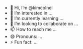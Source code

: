 - 👋 Hi, I’m @kimcolnel
- 👀 I’m interested in ...
- 🌱 I’m currently learning ...
- 💞️ I’m looking to collaborate on ...
- 📫 How to reach me ...
- 😄 Pronouns: ...
- ⚡ Fun fact: ...

<!---
kimcolnel/kimcolnel is a ✨ special ✨ repository because its `README.md` (this file) appears on your GitHub profile.
You can click the Preview link to take a look at your changes.
--->
